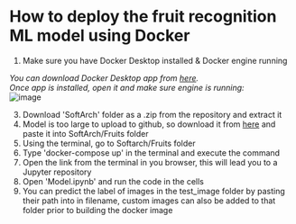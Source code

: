 # How to deploy the fruit recognition ML model using Docker

1. Make sure you have Docker Desktop installed & Docker engine running

*You can download Docker Desktop app from [here](https://www.docker.com/products/docker-desktop/).*  
*Once app is installed, open it and make sure engine is running:*  
![image](https://user-images.githubusercontent.com/98345993/178155347-be1a82e5-6ab9-4e65-bc9b-d556f289a132.png)

3. Download 'SoftArch' folder as a .zip from the repository and extract it
4. Model is too large to upload to github, so download it from [here](https://mega.nz/file/p90z2L5Y#IuhAeOSg0a1M39eJDgIiZ7OGkLUm8FC_Y5rameWkD7A) and paste it into SoftArch/Fruits folder
4. Using the terminal, go to Softarch/Fruits folder
5. Type 'docker-compose up' in the terminal and execute the command
6. Open the link from the terminal in you browser, this will lead you to a Jupyter repository
7. Open 'Model.ipynb' and run the code in the cells
8. You can predict the label of images in the test_image folder by pasting their path into in filename, custom images can also be added to that folder prior to building the docker image 
